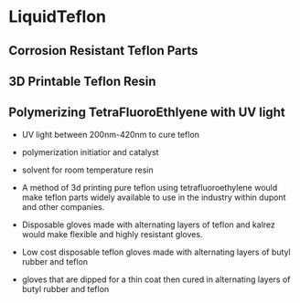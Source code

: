 # LiquidTeflon
## Corrosion Resistant Teflon Parts
## 3D Printable Teflon Resin
## Polymerizing TetraFluoroEthlyene with UV light

- UV light between 200nm-420nm to cure teflon

- polymerization initiatior and catalyst

- solvent for room temperature resin

- A method of 3d printing pure teflon using tetrafluoroethylene would make teflon parts widely available to use in the industry within dupont and other companies.

- Disposable gloves made with alternating layers of teflon and kalrez would make flexible and highly resistant gloves.

- Low cost disposable teflon gloves made with alternating layers of butyl rubber and teflon

- gloves that are dipped for a thin coat then cured in alternating layers of butyl rubber and teflon 
